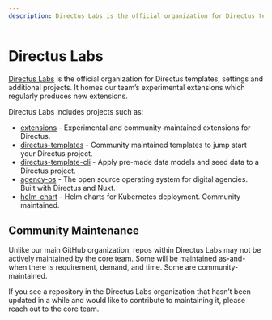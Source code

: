 ```yaml
---
description: Directus Labs is the official organization for Directus templates, settings and experimental projects.
---
```


# Directus Labs

[Directus Labs](https://github.com/directus-labs) is the official organization for Directus templates, settings and additional projects. It homes our team’s experimental extensions which regularly produces new extensions. 

Directus Labs includes projects such as:

- [extensions](https://github.com/directus-labs/extensions) - Experimental and community-maintained extensions for Directus.
- [directus-templates](https://github.com/directus-labs/directus-templates) - Community maintained templates to jump start your Directus project.
- [directus-template-cli](https://github.com/directus-labs/directus-template-cli) - Apply pre-made data models and seed data to a Directus project.
- [agency-os](https://github.com/directus-labs/agency-os) - The open source operating system for digital agencies. Built with Directus and Nuxt.
- [helm-chart](https://github.com/directus-labs/helm-chart) - Helm charts for Kubernetes deployment. Community maintained.

## Community Maintenance

Unlike our main GitHub organization, repos within Directus Labs may not be actively maintained by the core team. Some will be maintained as-and-when there is requirement, demand, and time. Some are community-maintained. 

If you see a repository in the Directus Labs organization that hasn’t been updated in a while and would like to contribute to maintaining it, please reach out to the core team.